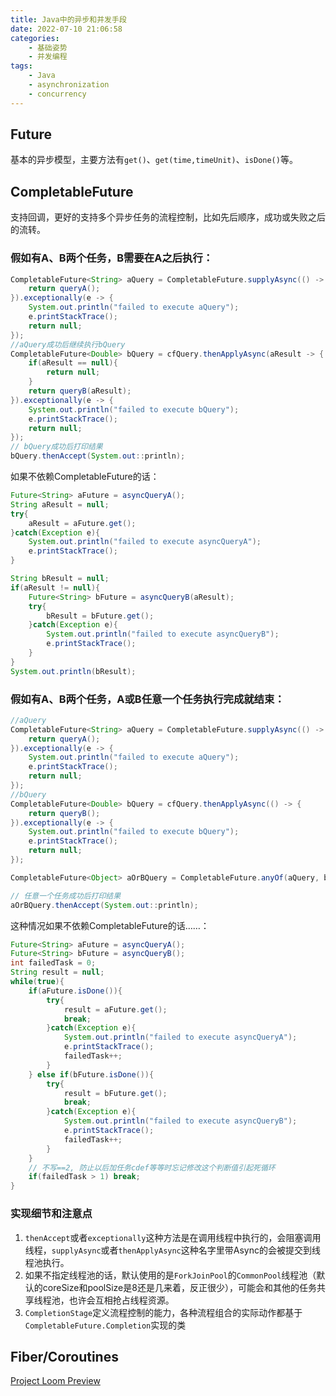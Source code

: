 ```yaml
---
title: Java中的异步和并发手段
date: 2022-07-10 21:06:58
categories:
    - 基础姿势
    - 并发编程
tags:
    - Java
    - asynchronization
    - concurrency
---
```

## Future
基本的异步模型，主要方法有`get()`、`get(time,timeUnit)`、`isDone()`等。

## CompletableFuture
支持回调，更好的支持多个异步任务的流程控制，比如先后顺序，成功或失败之后的流转。

### 假如有A、B两个任务，B需要在A之后执行：
```java
CompletableFuture<String> aQuery = CompletableFuture.supplyAsync(() -> {
    return queryA();
}).exceptionally(e -> {
    System.out.println("failed to execute aQuery");
    e.printStackTrace();
    return null;
});
//aQuery成功后继续执行bQuery
CompletableFuture<Double> bQuery = cfQuery.thenApplyAsync(aResult -> {
    if(aResult == null){
        return null;
    }
    return queryB(aResult);
}).exceptionally(e -> {
    System.out.println("failed to execute bQuery");
    e.printStackTrace();
    return null;
});
// bQuery成功后打印结果
bQuery.thenAccept(System.out::println);
```

如果不依赖CompletableFuture的话：
```java
Future<String> aFuture = asyncQueryA();
String aResult = null;
try{
    aResult = aFuture.get();
}catch(Exception e){
    System.out.println("failed to execute asyncQueryA");
    e.printStackTrace();
}

String bResult = null;
if(aResult != null){
    Future<String> bFuture = asyncQueryB(aResult);
    try{
        bResult = bFuture.get();
    }catch(Exception e){
        System.out.println("failed to execute asyncQueryB");
        e.printStackTrace();
    }
}
System.out.println(bResult);
```

### 假如有A、B两个任务，A或B任意一个任务执行完成就结束：
```java
//aQuery
CompletableFuture<String> aQuery = CompletableFuture.supplyAsync(() -> {
    return queryA();
}).exceptionally(e -> {
    System.out.println("failed to execute aQuery");
    e.printStackTrace();
    return null;
});
//bQuery
CompletableFuture<Double> bQuery = cfQuery.thenApplyAsync(() -> {
    return queryB();
}).exceptionally(e -> {
    System.out.println("failed to execute bQuery");
    e.printStackTrace();
    return null;
});

CompletableFuture<Object> aOrBQuery = CompletableFuture.anyOf(aQuery, bQuery);

// 任意一个任务成功后打印结果
aOrBQuery.thenAccept(System.out::println);
```

这种情况如果不依赖CompletableFuture的话……：
```java
Future<String> aFuture = asyncQueryA();
Future<String> bFuture = asyncQueryB();
int failedTask = 0;
String result = null;
while(true){
    if(aFuture.isDone()){
        try{
            result = aFuture.get();
            break;
        }catch(Exception e){
            System.out.println("failed to execute asyncQueryA");
            e.printStackTrace();
            failedTask++;
        }
    } else if(bFuture.isDone()){
        try{
            result = bFuture.get();
            break;
        }catch(Exception e){
            System.out.println("failed to execute asyncQueryB");
            e.printStackTrace();
            failedTask++;
        }
    }
    // 不写==2, 防止以后加任务cdef等等时忘记修改这个判断值引起死循环
    if(failedTask > 1) break;
}
```
### 实现细节和注意点
1. `thenAccept`或者`exceptionally`这种方法是在调用线程中执行的，会阻塞调用线程，`supplyAsync`或者`thenApplyAsync`这种名字里带Async的会被提交到线程池执行。
2. 如果不指定线程池的话，默认使用的是`ForkJoinPool`的`CommonPool`线程池（默认的coreSize和poolSize是8还是几来着，反正很少），可能会和其他的任务共享线程池，也许会互相抢占线程资源。
3. `CompletionStage`定义流程控制的能力，各种流程组合的实际动作都基于`CompletableFuture.Completion`实现的类

## Fiber/Coroutines
[Project Loom Preview](/2022/07/14/project-loom-preview/index.html)